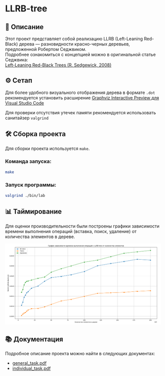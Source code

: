 # LLRB-tree

## 📖 Описание

Этот проект представляет собой реализацию LLRB (Left-Leaning Red-Black) дерева — разновидности красно-черных деревьев, предложенной Робертом Седжвиком.  
Подробнее ознакомиться с концепцией можно в оригинальной статье Седжвика:  
[Left-Leaning Red-Black Trees (R. Sedgewick, 2008)](https://sedgewick.io/wp-content/themes/sedgewick/papers/2008LLRB.pdf)

## ⚙️ Сетап

Для более удобного визуального отображения дерева в формате `.dot` рекомендуется установить расширение 
[Graphviz Interactive Preview для Visual Studio Code](https://marketplace.visualstudio.com/items/?itemName=tintinweb.graphviz-interactive-preview)

Для проверки отсутствия утечек памяти рекомендуется использовать санитайзер `valgrind`

## 🛠️ Сборка проекта

Для сборки проекта используется `make`.

### Команда запуска:

```bash
make
```
### Запуск программы:

```bash
valgrind ./bin/lab
```

## 📊 Таймирование
Для оценки производительности были построены графики зависимости времени выполнения операций (вставка, поиск, удаление) от количества элементов в дереве.

![График](./docs/plots/LLRB.png)

## 📚 Документация

Подробное описание проекта можно найти в следующих документах:
- [general_task.pdf](./general_task.pdf)
- [individual_task.pdf](./individual_task.pdf)